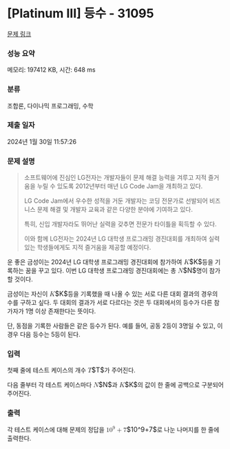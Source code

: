 # [Platinum III] 등수 - 31095 

[문제 링크](https://www.acmicpc.net/problem/31095) 

### 성능 요약

메모리: 197412 KB, 시간: 648 ms

### 분류

조합론, 다이나믹 프로그래밍, 수학

### 제출 일자

2024년 1월 30일 11:57:26

### 문제 설명

<blockquote>
<p>소프트웨어에 진심인 LG전자는 개발자들이 문제 해결 능력을 겨루고 지적 즐거움을 누릴 수 있도록 2012년부터 매년 LG Code Jam을 개최하고 있다.</p>

<p>LG Code Jam에서 우수한 성적을 거둔 개발자는 코딩 전문가로 선발되어 비즈니스 문제 해결 및 개발자 교육과 같은 다양한 분야에 기여하고 있다.</p>

<p>특히, 신입 개발자라도 뛰어난 실력을 갖추면 전문가 타이틀을 획득할 수 있다.</p>

<p>이와 함께 LG전자는 2024년 LG 대학생 프로그래밍 경진대회를 개최하여 실력 있는 학생들에게도 지적 즐거움을 제공할 예정이다.</p>
</blockquote>

<p>운 좋은 금성이는 2024년 LG 대학생 프로그래밍 경진대회에 참가하여 <mjx-container class="MathJax" jax="CHTML" style="font-size: 109%; position: relative;"><mjx-math class="MJX-TEX" aria-hidden="true"><mjx-mi class="mjx-i"><mjx-c class="mjx-c1D43E TEX-I"></mjx-c></mjx-mi></mjx-math><mjx-assistive-mml unselectable="on" display="inline"><math xmlns="http://www.w3.org/1998/Math/MathML"><mi>K</mi></math></mjx-assistive-mml><span aria-hidden="true" class="no-mathjax mjx-copytext">$K$</span></mjx-container>등을 기록하는 꿈을 꾸고 있다. 이번 LG 대학생 프로그래밍 경진대회에는 총 <mjx-container class="MathJax" jax="CHTML" style="font-size: 109%; position: relative;"><mjx-math class="MJX-TEX" aria-hidden="true"><mjx-mi class="mjx-i"><mjx-c class="mjx-c1D441 TEX-I"></mjx-c></mjx-mi></mjx-math><mjx-assistive-mml unselectable="on" display="inline"><math xmlns="http://www.w3.org/1998/Math/MathML"><mi>N</mi></math></mjx-assistive-mml><span aria-hidden="true" class="no-mathjax mjx-copytext">$N$</span></mjx-container>명이 참가할 것이다.</p>

<p>금성이는 자신이 <mjx-container class="MathJax" jax="CHTML" style="font-size: 109%; position: relative;"><mjx-math class="MJX-TEX" aria-hidden="true"><mjx-mi class="mjx-i"><mjx-c class="mjx-c1D43E TEX-I"></mjx-c></mjx-mi></mjx-math><mjx-assistive-mml unselectable="on" display="inline"><math xmlns="http://www.w3.org/1998/Math/MathML"><mi>K</mi></math></mjx-assistive-mml><span aria-hidden="true" class="no-mathjax mjx-copytext">$K$</span></mjx-container>등을 기록했을 때 나올 수 있는 서로 다른 대회 결과의 경우의 수를 구하고 싶다. 두 대회의 결과가 서로 다르다는 것은 두 대회에서의 등수가 다른 참가자가 1명 이상 존재한다는 뜻이다.</p>

<p>단, 동점을 기록한 사람들은 같은 등수가 된다. 예를 들어, 공동 2등이 3명일 수 있고, 이 경우 다음 등수는 5등이 된다.</p>

### 입력 

 <p>첫째 줄에 테스트 케이스의 개수 <mjx-container class="MathJax" jax="CHTML" style="font-size: 109%; position: relative;"><mjx-math class="MJX-TEX" aria-hidden="true"><mjx-mi class="mjx-i"><mjx-c class="mjx-c1D447 TEX-I"></mjx-c></mjx-mi></mjx-math><mjx-assistive-mml unselectable="on" display="inline"><math xmlns="http://www.w3.org/1998/Math/MathML"><mi>T</mi></math></mjx-assistive-mml><span aria-hidden="true" class="no-mathjax mjx-copytext">$T$</span></mjx-container>가 주어진다.</p>

<p>다음 줄부터 각 테스트 케이스마다 <mjx-container class="MathJax" jax="CHTML" style="font-size: 109%; position: relative;"><mjx-math class="MJX-TEX" aria-hidden="true"><mjx-mi class="mjx-i"><mjx-c class="mjx-c1D441 TEX-I"></mjx-c></mjx-mi></mjx-math><mjx-assistive-mml unselectable="on" display="inline"><math xmlns="http://www.w3.org/1998/Math/MathML"><mi>N</mi></math></mjx-assistive-mml><span aria-hidden="true" class="no-mathjax mjx-copytext">$N$</span></mjx-container>과 <mjx-container class="MathJax" jax="CHTML" style="font-size: 109%; position: relative;"><mjx-math class="MJX-TEX" aria-hidden="true"><mjx-mi class="mjx-i"><mjx-c class="mjx-c1D43E TEX-I"></mjx-c></mjx-mi></mjx-math><mjx-assistive-mml unselectable="on" display="inline"><math xmlns="http://www.w3.org/1998/Math/MathML"><mi>K</mi></math></mjx-assistive-mml><span aria-hidden="true" class="no-mathjax mjx-copytext">$K$</span></mjx-container>의 값이 한 줄에 공백으로 구분되어 주어진다.</p>

### 출력 

 <p>각 테스트 케이스에 대해 문제의 정답을 <mjx-container class="MathJax" jax="CHTML" style="font-size: 109%; position: relative;"><mjx-math class="MJX-TEX" aria-hidden="true"><mjx-msup><mjx-mn class="mjx-n"><mjx-c class="mjx-c31"></mjx-c><mjx-c class="mjx-c30"></mjx-c></mjx-mn><mjx-script style="vertical-align: 0.393em;"><mjx-mn class="mjx-n" size="s"><mjx-c class="mjx-c39"></mjx-c></mjx-mn></mjx-script></mjx-msup><mjx-mo class="mjx-n" space="3"><mjx-c class="mjx-c2B"></mjx-c></mjx-mo><mjx-mn class="mjx-n" space="3"><mjx-c class="mjx-c37"></mjx-c></mjx-mn></mjx-math><mjx-assistive-mml unselectable="on" display="inline"><math xmlns="http://www.w3.org/1998/Math/MathML"><msup><mn>10</mn><mn>9</mn></msup><mo>+</mo><mn>7</mn></math></mjx-assistive-mml><span aria-hidden="true" class="no-mathjax mjx-copytext">$10^9+7$</span></mjx-container>로 나눈 나머지를 한 줄에 출력한다.</p>

